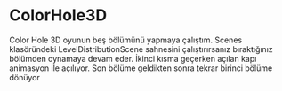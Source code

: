 # ColorHole3D
Color Hole 3D oyunun beş bölümünü yapmaya çalıştım.
Scenes klasöründeki LevelDistributionScene sahnesini çalıştırırsanız bıraktığınız bölümden oynamaya devam eder.
İkinci kısma geçerken açılan kapı animasyon ile açılıyor.
Son bölüme geldikten sonra tekrar birinci bölüme dönüyor
